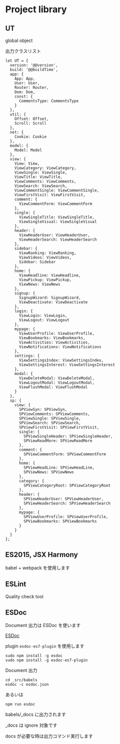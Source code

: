 # Project library

## UT

global object

出力クラスリスト

    let UT = {
      version: '@@version',
      build: '@@buildTime',
      app: {
        App: App,
        User: User,
        Router: Router,
        Dom: Dom,
        const: {
          CommentsType: CommentsType
        }
      },
      util: {
        Offset: Offset,
        Scroll: Scroll
      },
      net: {
        Cookie: Cookie
      },
      model: {
        Model: Model
      },
      view: {
        View: View,
        ViewCategory: ViewCategory,
        ViewSingle: ViewSingle,
        ViewTitle: ViewTitle,
        ViewComments: ViewComments,
        ViewSearch: ViewSearch,
        ViewCommentSingle: ViewCommentSingle,
        ViewFirstVisit: ViewFirstVisit,
        comment: {
          ViewCommentForm: ViewCommentForm
        },
        single: {
          ViewSingleTitle: ViewSingleTitle,
          ViewSingleVisual: ViewSingleVisual
        },
        header: {
          ViewHeaderUser: ViewHeaderUser,
          ViewHeaderSearch: ViewHeaderSearch
        },
        sidebar: {
          ViewRanking: ViewRanking,
          ViewVideos: ViewVideos,
          Sidebar: Sidebar
        },
        home: {
          ViewHeadline: ViewHeadline,
          ViewPickup: ViewPickup,
          ViewNews: ViewNews
        },
        signup: {
          SignupWizard: SignupWizard,
          ViewDeactivate: ViewDeactivate
        },
        login: {
          ViewLogin: ViewLogin,
          ViewLogout: ViewLogout
        },
        mypage: {
          ViewUserProfile: ViewUserProfile,
          ViewBookmarks: ViewBookmarks,
          ViewActivities: ViewActivities,
          ViewNotifications: ViewNotifications
        },
        settings: {
          ViewSettingsIndex: ViewSettingsIndex,
          ViewSettingsInterest: ViewSettingsInterest
        },
        modal: {
          ViewDeleteModal: ViewDeleteModal,
          ViewLogoutModal: ViewLogoutModal,
          ViewFlushModal: ViewFlushModal
        }
      },
      sp: {
        view: {
          SPViewSyn: SPViewSyn,
          SPViewComments: SPViewComments,
          SPViewSingle: SPViewSingle,
          SPViewSearch: SPViewSearch,
          SPViewFirstVisit: SPViewFirstVisit,
          single: {
            SPViewSingleHeader: SPViewSingleHeader,
            SPViewReadMore: SPViewReadMore
          },
          comment: {
            SPViewCommentForm: SPViewCommentForm
          },
          home: {
            SPViewHeadLine: SPViewHeadLine,
            SPViewNews: SPViewNews
          },
          category: {
            SPViewCategoryRoot: SPViewCategoryRoot
          },
          header: {
            SPViewHeaderUser: SPViewHeaderUser,
            SPViewHeaderSearch: SPViewHeaderSearch
          },
          mypage: {
            SPViewUserProfile: SPViewUserProfile,
            SPViewBookmarks: SPViewBookmarks
          }
        }
      }
    };


## ES2015, JSX Harmony

babel + webpack を使用します

## ESLint

Quality check tool


## ESDoc

Document 出力は ESDoc を使います

[ESDoc](https://esdoc.org/)

plugin `esdoc-es7-plugin` を使用します


    sudo npm install -g esdoc
    sudo npm install -g esdoc-es7-plugin

Document 出力

    cd _src/babels
    esdoc -c esdoc.json

あるいは

    npm run esdoc
    
babels/_docs に出力されます

_docs は ignore 対象です  

docs が必要な時は出力コマンド実行します